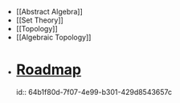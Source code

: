 - [[Abstract Algebra]]
- [[Set Theory]]
- [[Topology]]
- [[Algebraic Topology]]
- # [Roadmap](((64b4848d-0b6a-4bc0-af8e-6f4d53c52b9d)))
  id:: 64b1f80d-7f07-4e99-b301-429d8543657c